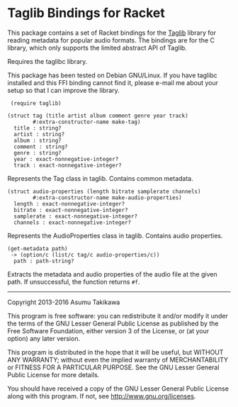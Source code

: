 Taglib Bindings for Racket
==========================

This package contains a set of Racket bindings for the
[Taglib](http://developer.kde.org/~wheeler/taglib.html) library for
reading metadata for popular audio formats. The bindings are for the C
library, which only supports the limited abstract API of Taglib.

Requires the taglibc library.

This package has been tested on Debian GNU/Linux. If you have taglibc
installed and this FFI binding cannot find it, please e-mail me about
your setup so that I can improve the library.

```racket
 (require taglib)
```

```racket
(struct tag (title artist album comment genre year track)
        #:extra-constructor-name make-tag)
  title : string?
  artist : string?
  album : string?
  comment : string?
  genre : string?
  year : exact-nonnegative-integer?
  track : exact-nonnegative-integer?
```

Represents the Tag class in taglib. Contains common metadata.

```racket
(struct audio-properties (length bitrate samplerate channels)
        #:extra-constructor-name make-audio-properties)
  length : exact-nonnegative-integer?
  bitrate : exact-nonnegative-integer?
  samplerate : exact-nonnegative-integer?
  channels : exact-nonnegative-integer?
```

Represents the AudioProperties class in taglib. Contains audio
properties.

```racket
(get-metadata path)
 -> (option/c (list/c tag/c audio-properties/c))
  path : path-string?
```

Extracts the metadata and audio properties of the audio file at the
given path. If unsuccessful, the function returns `#f`.

---

Copyright 2013-2016 Asumu Takikawa

This program is free software: you can redistribute it and/or modify it under
the terms of the GNU Lesser General Public License as published by the Free
Software Foundation, either version 3 of the License, or (at your option) any
later version.

This program is distributed in the hope that it will be useful, but WITHOUT ANY
WARRANTY; without even the implied warranty of MERCHANTABILITY or FITNESS FOR A
PARTICULAR PURPOSE.  See the GNU Lesser General Public License for more
details.

You should have received a copy of the GNU Lesser General Public License along
with this program.  If not, see http://www.gnu.org/licenses.

